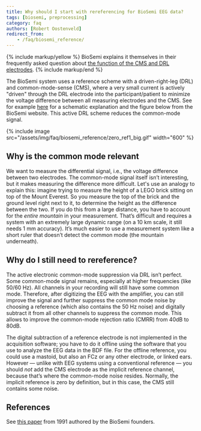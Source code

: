 ```yaml
---
title: Why should I start with rereferencing for BioSemi EEG data?
tags: [biosemi, preprocessing]
category: faq
authors: [Robert Oostenveld]
redirect_from:
    - /faq/biosemi_reference/
---
```


{% include markup/yellow %}
BioSemi explains it themselves in their frequently asked question about [the function of the CMS and DRL electrodes](https://www.biosemi.com/faq/cms&drl.htm).
{% include markup/end %}

The BioSemi system uses a reference scheme with a driven-right-leg (DRL) and common-mode-sense (CMS), where a very small current is actively "driven" through the DRL electrode into the participant/patient to minimize the voltage difference between all measuring electrodes and the CMS. See for example [here](https://electronics.stackexchange.com/questions/595051/how-does-a-driven-right-leg-work) for a schematic explanation and the figure below from the BioSemi website. This active DRL scheme reduces the common-mode signal.

{% include image src="/assets/img/faq/biosemi_reference/zero_ref1_big.gif" width="600" %}

## Why is the common mode relevant

We want to measure the differential signal, i.e., the voltage difference between two electrodes. The common-mode signal itself isn’t interesting, but it makes measuring the difference more difficult. Let's use an analogy to explain this: imagine trying to measure the height of a LEGO brick sitting on top of the Mount Everest. So you measure the top of the brick and the ground level right next to it, to determine the height as the difference between the two. If you do this from a large distance, you have to account for the _entire mountain_ in your measurement. That’s difficult and requires a system with an extremely large dynamic range (on a 10 km scale, it still needs 1 mm accuracy). It’s much easier to use a measurement system like a short ruler that doesn’t detect the common mode (the mountain underneath).

## Why do I still need to rereference?

The active electronic common-mode suppression via DRL isn’t perfect. Some common-mode signal remains, especially at higher frequencies (like 50/60 Hz). All channels in your recording will still have some common mode. Therefore, after digitizing the EEG with the amplifier, you can still improve the signal and further suppress the common mode noise by choosing a reference (which also contains the 50 Hz noise) and digitally subtract it from all other channels to suppress the common mode. This allows to improve the common-mode rejection ratio (CMRR) from 40dB to 80dB.

The digital subtraction of a reference electrode is not implemented in the acquisition software; you have to do it offline using the software that you use to analyze the EEG data in the BDF file. For the offline reference, you could use a mastoid, but also an FCz or any other electrode, or linked ears. However — unlike with EEG systems using a conventional reference — you should _not_ add the CMS electrode as the implicit reference channel, because that’s where the common-mode noise resides. Normally, the implicit reference is zero by definition, but in this case, the CMS still contains some noise.

## References

See [this paper](http://dx.doi.org/10.1109/10.99079) from 1991 authored by the BioSemi founders.
